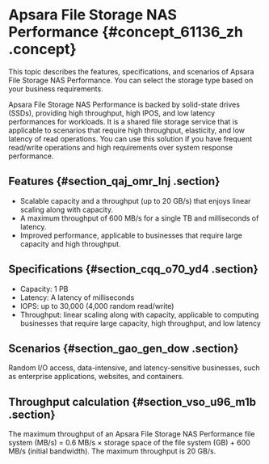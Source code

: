 # Apsara File Storage NAS Performance {#concept_61136_zh .concept}

This topic describes the features, specifications, and scenarios of Apsara File Storage NAS Performance. You can select the storage type based on your business requirements.

Apsara File Storage NAS Performance is backed by solid-state drives \(SSDs\), providing high throughput, high IPOS, and low latency performances for workloads. It is a shared file storage service that is applicable to scenarios that require high throughput, elasticity, and low latency of read operations. You can use this solution if you have frequent read/write operations and high requirements over system response performance.

## Features {#section_qaj_omr_lnj .section}

-   Scalable capacity and a throughput \(up to 20 GB/s\) that enjoys linear scaling along with capacity.
-   A maximum throughput of 600 MB/s for a single TB and milliseconds of latency.
-   Improved performance, applicable to businesses that require large capacity and high throughput.

## Specifications {#section_cqq_o70_yd4 .section}

-   Capacity: 1 PB
-   Latency: A latency of milliseconds
-   IOPS: up to 30,000 \(4,000 random read/write\)
-   Throughput: linear scaling along with capacity, applicable to computing businesses that require large capacity, high throughput, and low latency

## Scenarios {#section_gao_gen_dow .section}

Random I/O access, data-intensive, and latency-sensitive businesses, such as enterprise applications, websites, and containers.

## Throughput calculation {#section_vso_u96_m1b .section}

The maximum throughput of an Apsara File Storage NAS Performance file system \(MB/s\) = 0.6 MB/s × storage space of the file system \(GB\) + 600 MB/s \(initial bandwidth\). The maximum throughput is 20 GB/s.


